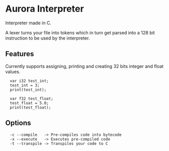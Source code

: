 # Aurora Interpreter

Interpreter made in C.

A lexer turns your file into tokens which in turn get parsed into a 128 bit instruction to be used by the interpreter.

## Features

Currently supports assigning, printing and creating 32 bits integer and float values.

```
  var i32 test_int;
  test_int = 3;
  print(test_int);

  var f32 test_float;
  test_float = 5.0;
  print(test_float);
```

## Options
```
  -c --compile   -> Pre-compiles code into bytecode
  -x --execute   -> Executes pre-compiled code
  -t --transpile -> Transpiles your code to C
```
